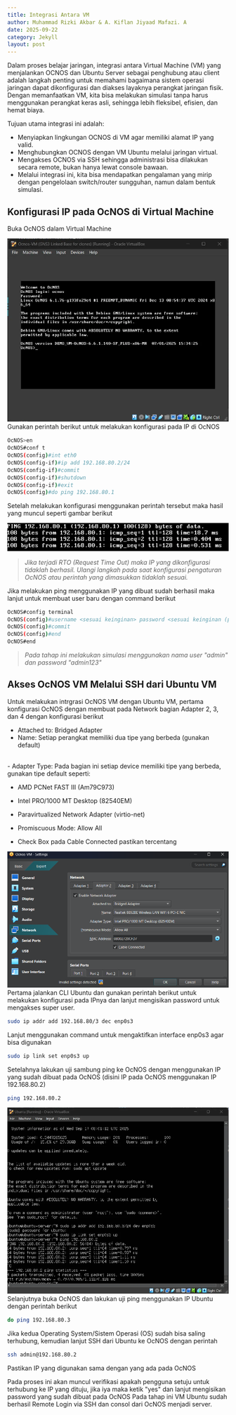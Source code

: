 ```yaml
---
title: Integrasi Antara VM
author: Muhammad Rizki Akbar & A. Kiflan Jiyaad Mafazi. A
date: 2025-09-22
category: Jekyll
layout: post
---
```


Dalam proses belajar jaringan, integrasi antara Virtual Machine (VM) yang menjalankan OCNOS dan Ubuntu Server sebagai penghubung atau client adalah langkah penting untuk memahami bagaimana sistem operasi jaringan dapat dikonfigurasi dan diakses layaknya perangkat jaringan fisik. Dengan memanfaatkan VM, kita bisa melakukan simulasi tanpa harus menggunakan perangkat keras asli, sehingga lebih fleksibel, efisien, dan hemat biaya.

Tujuan utama integrasi ini adalah:

- Menyiapkan lingkungan OCNOS di VM agar memiliki alamat IP yang valid.
- Menghubungkan OCNOS dengan VM Ubuntu melalui jaringan virtual.
- Mengakses OCNOS via SSH sehingga administrasi bisa dilakukan secara remote, bukan hanya lewat console bawaan.
- Melalui integrasi ini, kita bisa mendapatkan pengalaman yang mirip dengan pengelolaan switch/router sungguhan, namun dalam bentuk simulasi.

## Konfigurasi IP pada OcNOS di Virtual Machine

Buka OcNOS dalam Virtual Machine

![Alt Text](assets/gitbook/images/step_ocnos/01.png)
<br>
Gunakan perintah berikut untuk melakukan konfigurasi pada IP di OcNOS

```bash
OcNOS>en
OcNOS#conf t
OcNOS(config)#int eth0
OcNOS(config-if)#ip add 192.168.80.2/24
OcNOS(config-if)#commit
OcNOS(config-if)#shutdown
OcNOS(config-if)#exit
OcNOS(config)#do ping 192.168.80.1
```

Setelah melakukan konfigurasi menggunakan perintah tersebut maka hasil yang muncul seperti gambar berikut

![Alt Text](assets/gitbook/images/step_ocnos/02.png)
<br>

> *Jika terjadi RTO (Request Time Out) maka IP yang dikonfigurasi tidaklah berhasil. Ulangi langkah pada saat konfigurasi pengaturan OcNOS atau perintah yang dimasukkan tidaklah sesuai.*

Jika melakukan ping menggunakan IP yang dibuat sudah berhasil maka lanjut untuk membuat user baru dengan command berikut

```bash
OcNOS#config terminal
OcNOS(config)#username <sesuai keinginan> password <sesuai keinginan (panjang 8-32 karakter)>
OcNOS(config)#commit
OcNOS(config)#end
OcNOS#end
```

> *Pada tahap ini melakukan simulasi menggunakan nama user "admin" dan password "admin123"*

## Akses OcNOS VM Melalui SSH dari Ubuntu VM

Untuk melakukan intrgrasi OcNOS VM dengan Ubuntu VM, pertama konfigurasi OcNOS dengan membuat pada Network bagian Adapter 2, 3, dan 4 dengan konfigurasi berikut

- Attached to: Bridged Adapter
- Name: Setiap perangkat memiliki dua tipe yang berbeda (gunakan default)
<br>
- Adapter Type: Pada bagian ini setiap device memiliki tipe yang berbeda, gunakan tipe default seperti:

  - AMD PCNet FAST III (Am79C973)
  - Intel PRO/1000 MT Desktop (82540EM)
  - Paravirtualized Network Adapter (virtio-net)

- Promiscuous Mode: Allow All
- Check Box pada Cable Connected pastikan tercentang

![Alt Text](assets/gitbook/images/step_ubuntu/01.png)
<br>
Pertama jalankan CLI Ubuntu dan gunakan perintah berikut untuk melakukan konfigurasi pada IPnya dan lanjut mengisikan password untuk mengakses super user.

```bash
sudo ip addr add 192.168.80/3 dec enp0s3
```

Lanjut menggunakan command untuk mengaktifkan interface enp0s3 agar bisa digunakan 

```bash
sudo ip link set enp0s3 up
```
Setelahnya lakukan uji sambung ping ke OcNOS dengan menggunakan IP yang sudah dibuat pada OcNOS (disini IP pada OcNOS menggunakan IP 192.168.80.2)

```bash
ping 192.168.80.2
```

![Alt Text](assets/gitbook/images/step_ubuntu/02.png)
<br>
Selanjutnya buka OcNOS dan lakukan uji ping menggunakan IP Ubuntu dengan perintah berikut

```bash
do ping 192.168.80.3
```

Jika kedua Operating System/Sistem Operasi (OS) sudah bisa saling terhubung, kemudian lanjut SSH dari Ubuntu ke OcNOS dengan perintah

```bash
ssh admin@192.168.80.2
```

Pastikan IP yang digunakan sama dengan yang ada pada OcNOS

Pada proses ini akan muncul verifikasi apakah pengguna setuju untuk terhubung ke IP yang dituju, jika iya maka ketik "yes" dan lanjut mengisikan password yang sudah dibuat pada OcNOS
Pada tahap ini VM Ubuntu sudah berhasil Remote Login via SSH dan consol dari OcNOS menjadi server.
